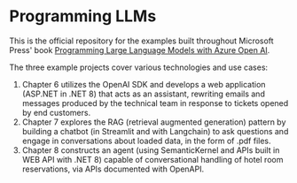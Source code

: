 # Programming LLMs

This is the official repository for the examples built throughout Microsoft Press' book [Programming Large Language Models with Azure Open AI](https://www.microsoftpressstore.com/store/programming-large-language-models-with-azure-open-ai-9780138280376).

The three example projects cover various technologies and use cases:
1. Chapter 6 utilizes the OpenAI SDK and develops a web application (ASP.NET in .NET 8) that acts as an assistant, rewriting emails and messages produced by the technical team in response to tickets opened by end customers.
2. Chapter 7 explores the RAG (retrieval augmented generation) pattern by building a chatbot (in Streamlit and with Langchain) to ask questions and engage in conversations about loaded data, in the form of .pdf files.
3. Chapter 8 constructs an agent (using SemanticKernel and APIs built in WEB API with .NET 8) capable of conversational handling of hotel room reservations, via APIs documented with OpenAPI.




